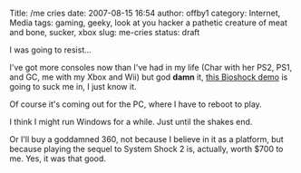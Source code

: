 Title: /me cries
date: 2007-08-15 16:54
author: offby1
category: Internet, Media
tags: gaming, geeky, look at you hacker a pathetic creature of meat and bone, sucker, xbox
slug: me-cries
status: draft

I was going to resist\...

I've got more consoles now than I've had in my life (Char with her PS2, PS1, and GC, me with my Xbox and Wii) but god **damn** it, [this Bioshock demo](<http://communities.canada.com/shareit/blogs/gamesnews/archive/2007/08/13/bioshock-demo-surfaces-on-xbox-live.aspx>) is going to suck me in, I just know it.

Of course it's coming out for the PC, where I have to reboot to play.

I think I might run Windows for a while. Just until the shakes end.

Or I'll buy a goddamned 360, not because I believe in it as a platform, but because playing the sequel to System Shock 2 is, actually, worth \$700 to me. Yes, it was that good.
